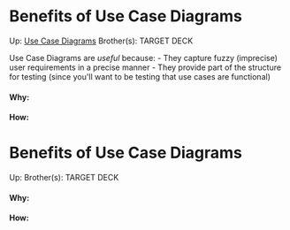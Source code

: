 # Benefits of Use Case Diagrams

Up: [Use Case Diagrams](use_case_diagrams)
Brother(s):
TARGET DECK

Use Case Diagrams are *useful* because:
	- They capture fuzzy (imprecise) user requirements in a precise manner
	- They provide part of the structure for testing (since you'll want to be testing that use cases are functional)





































#### Why:
#### How:









# Benefits of Use Case Diagrams

Up:
Brother(s):
TARGET DECK





































#### Why:
#### How:









